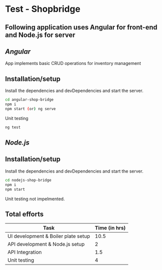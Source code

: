 # Test - Shopbridge
## Following application uses Angular for front-end and Node.js for server
## _Angular_
App implements basic CRUD operations for inventory management 
## Installation/setup
Install the dependencies and devDependencies and start the server.
```sh
cd angular-shop-bridge
npm i
npm start (or) ng serve
```
Unit testing
```sh
ng test
```
## _Node.js_
## Installation/setup
Install the dependencies and devDependencies and start the server.
```sh
cd nodejs-shop-bridge
npm i
npm start
```
Unit testing not impelmented.


## Total efforts

| Task | Time (in hrs) |
| ------ | ------ |
| UI development & Boiler plate setup | 10.5 |
| API development & Node.js setup | 2 |
| API Integration | 1.5 |
| Unit testing | 4 |
